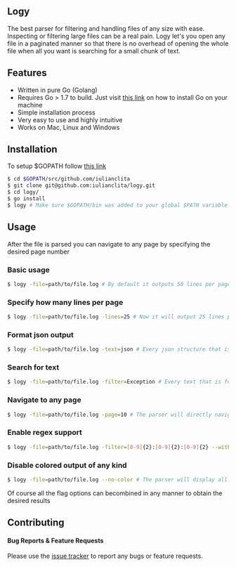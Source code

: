 ## Logy

The best parser for filtering and handling files of any size with ease. Inspecting or filtering large files can be a real pain. Logy let's you open any file in a paginated manner so that there is no overhead of opening the whole file when all you want is searching for a small chunk of text.

## Features

- Written in pure Go (Golang)
- Requires Go > 1.7 to build. Just visit [this link](https://golang.org/doc/install) on how to install Go on your machine
- Simple installation process
- Very easy to use and highly intuitive
- Works on Mac, Linux and Windows

## Installation

To setup $GOPATH follow [this link](https://golang.org/doc/code.html#Overview)

```bash
$ cd $GOPATH/src/github.com/iulianclita
$ git clone git@github.com:iulianclita/logy.git
$ cd logy/
$ go install
$ logy # Make sure $GOPATH/bin was added to your global $PATH variable
```

## Usage

After the file is parsed you can navigate to any page by specifying the desired page number

### Basic usage
```bash
$ logy -file=path/to/file.log # By default it outputs 50 lines per page
```

### Specify how many lines per page
```bash
$ logy -file=path/to/file.log -lines=25 # Now it will output 25 lines per page
```

### Format json output
```bash
$ logy -file=path/to/file.log -text=json # Every json structure that is found will be nicely formatted 
```

### Search for text
```bash
$ logy -file=path/to/file.log -filter=Exception # Every text that is found will be nicely colored to be easily observed 
``` 

### Navigate to any page
```bash
$ logy -file=path/to/file.log -page=10 # The parser will directly navigate to the specified page number 
```

### Enable regex support
```bash
$ logy -file=path/to/file.log -filter=[0-9]{2}:[0-9]{2}:[0-9]{2} --with-regex # The parser will search for any text that matches whatever was specified in the filter option flag
```  

### Disable colored output of any kind
```bash
$ logy -file=path/to/file.log --no-color # The parser will display all text with the same color (black/white). Probably you will never want this behavior but it's here just in case :)
``` 

Of course all the flag options can becombined in any manner to obtain the desired results

## Contributing

#### Bug Reports & Feature Requests

Please use the [issue tracker](https://github.com/iulianclita/logy/issues) to report any bugs or feature requests.
